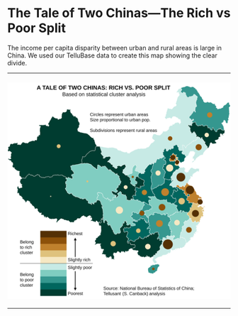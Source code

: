 # The Tale of Two Chinas—The Rich vs Poor Split
The income per capita disparity between urban and rural areas is large in China. We used our TelluBase data to create this map showing the clear divide.

---
#### <img  src="assets/svg/tellusant-china-urban-rural-split.svg" width="600" alt="The Tale of Two Chinas—The Rich vs Poor Split">
---
